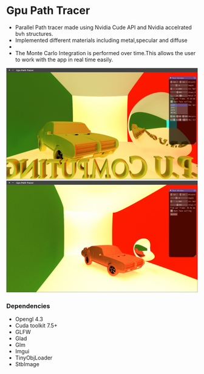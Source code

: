 # Gpu Path Tracer 

* Parallel Path tracer made using Nvidia Cude API and Nvidia accelrated bvh structures.
* Implemented different materials including metal,specular and diffuse
* 
* The Monte Carlo Integration is performed over time.This allows the user to work with the app in real time easily.


![Alt text](Assets/screenshots/poster.png?raw=true "")
![Alt text](Assets/screenshots/conrell_gto.png?raw=true "")
















### Dependencies
* Opengl 4.3
* Cuda toolkit 7.5+
* GLFW
* Glad
* Glm
* Imgui
* TinyObjLoader
* StbImage



